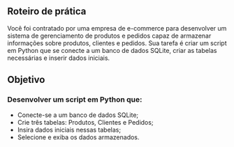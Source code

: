 ## Roteiro de prática

Você foi contratado por uma empresa de e-commerce para desenvolver um sistema de
gerenciamento de produtos e pedidos capaz de armazenar informações sobre produtos,
clientes e pedidos. Sua tarefa é criar um script em Python que se conecte a um
banco de dados SQLite, criar as tabelas necessárias e inserir dados iniciais.

## Objetivo

### Desenvolver um script em Python que:

- Conecte-se a um banco de dados SQLite;
- Crie três tabelas: Produtos, Clientes e Pedidos;
- Insira dados iniciais nessas tabelas;
- Selecione e exiba os dados armazenados.
